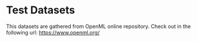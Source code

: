 # Test Datasets
This datasets are gathered from OpenML online repository. 
Check out in the following url: https://www.openml.org/
